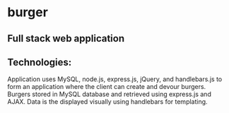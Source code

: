 # burger
## Full stack web application

## Technologies:
Application uses MySQL, node.js, express.js, jQuery, and handlebars.js to form an application where the client can create and devour burgers. Burgers stored in MySQL database and retrieved using express.js and AJAX. Data is the displayed visually using handlebars for templating.
